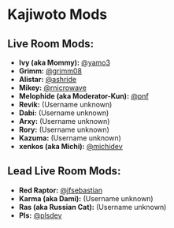 # Kajiwoto Mods

## Live Room Mods:

- **lvy (aka Mommy):** [@yamo3](https://kajiwoto.ai/u/@yamo3)
- **Grimm:** [@grimm08](https://kajiwoto.ai/u/@grimm08)
- **Alistar:** [@ashride](https://kajiwoto.ai/u/@ashride)
- **Mikey:** [@rnicrowave](https://kajiwoto.ai/u/@rnicrowave)
- **Melophide (aka Moderator-Kun):** [@pnf](https://kajiwoto.ai/u/@pnf)
- **Revik:** (Username unknown)
- **Dabi:** (Username unknown)
- **Arxy:** (Username unknown)
- **Rory:** (Username unknown)
- **Kazuma:** (Username unknown)
- **xenkos (aka Michi):** [@michidev](https://kajiwoto.ai/u/@michidev)

## Lead Live Room Mods:

- **Red Raptor:** [@jfsebastian](https://kajiwoto.ai/u/@jfsebastian)
- **Karma (aka Dami):** (Username unknown)
- **Ras (aka Russian Cat):** (Username unknown)
- **Pls:** [@plsdev](https://kajiwoto.ai/u/@plsdev)
